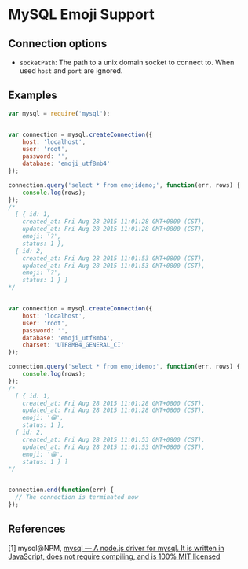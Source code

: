 # MySQL Emoji Support

## Connection options

- `socketPath`: The path to a unix domain socket to connect to. When used `host` and `port` are ignored.

## Examples

```javascript
var mysql = require('mysql');


var connection = mysql.createConnection({
    host: 'localhost',
  	user: 'root',
  	password: '',
  	database: 'emoji_utf8mb4'
});

connection.query('select * from emojidemo;', function(err, rows) {
	console.log(rows);
});
/*
  [ { id: 1,
    created_at: Fri Aug 28 2015 11:01:28 GMT+0800 (CST),
    updated_at: Fri Aug 28 2015 11:01:28 GMT+0800 (CST),
    emoji: '?',
    status: 1 },
  { id: 2,
    created_at: Fri Aug 28 2015 11:01:53 GMT+0800 (CST),
    updated_at: Fri Aug 28 2015 11:01:53 GMT+0800 (CST),
    emoji: '?',
    status: 1 } ]
*/


var connection = mysql.createConnection({
  	host: 'localhost',
  	user: 'root',
  	password: '',
  	database: 'emoji_utf8mb4',
  	charset: 'UTF8MB4_GENERAL_CI'
});

connection.query('select * from emojidemo;', function(err, rows) {
  	console.log(rows);
});
/*
  [ { id: 1,
    created_at: Fri Aug 28 2015 11:01:28 GMT+0800 (CST),
    updated_at: Fri Aug 28 2015 11:01:28 GMT+0800 (CST),
    emoji: '😀',
    status: 1 },
  { id: 2,
    created_at: Fri Aug 28 2015 11:01:53 GMT+0800 (CST),
    updated_at: Fri Aug 28 2015 11:01:53 GMT+0800 (CST),
    emoji: '😀',
    status: 1 } ]
*/


connection.end(function(err) {
  // The connection is terminated now 
});
```

## References

[1] mysql@NPM, [mysql — A node.js driver for mysql. It is written in JavaScript, does not require compiling, and is 100% MIT licensed](https://www.npmjs.com/package/mysql)


